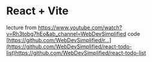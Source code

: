 # React + Vite

lecture from https://www.youtube.com/watch?v=Rh3tobg7hEo&ab_channel=WebDevSimplified
code [https://github.com/WebDevSimplified/r...](https://github.com/WebDevSimplified/react-todo-list)https://github.com/WebDevSimplified/react-todo-list
